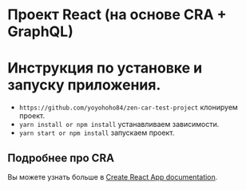 # Проект React (на основе CRA + GraphQL)


# Инструкция по установке и запуску приложения.


- `https://github.com/yoyohoho84/zen-car-test-project` клонируем проект.
- `yarn install or npm install` устанавливаем зависимости.
- `yarn start or npm install` запускаем проект.


## Подробнее про CRA

Вы можете узнать больше в [Create React App documentation](https://facebook.github.io/create-react-app/docs/getting-started).